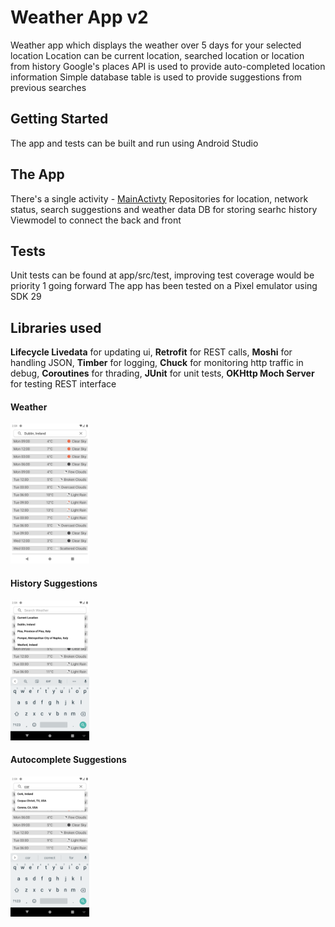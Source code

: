 # Weather App v2
Weather app which displays the weather over 5 days for your selected location
Location can be current location, searched location or location from history
Google's places API is used to provide auto-completed location information
Simple database table is used to provide suggestions from previous searches

## Getting Started
The app and tests can be built and run using Android Studio

## The App
There's a single activity - [MainActivty](app/src/main/java/com/marklynch/weather/ui/activity/MainActivity.java)
Repositories for location, network status, search suggestions and weather data
DB for storing searhc history
Viewmodel to connect the back and front

## Tests
Unit tests can be found at app/src/test, improving test coverage would be priority 1 going forward
The app has been tested on a Pixel emulator using SDK 29

## Libraries used
**Lifecycle Livedata** for updating ui, **Retrofit** for REST calls, **Moshi** for handling JSON, **Timber** for logging, **Chuck** for monitoring http traffic in debug, **Coroutines** for thrading, **JUnit** for unit tests, **OKHttp Moch Server** for testing REST interface

#### Weather
<img src="weather.png" width="25%" height="25%">

#### History Suggestions
<img src="history_suggestions.png" width="25%" height="25%">

#### Autocomplete Suggestions
<img src="autocomplete_suggestions.png" width="25%" height="25%">
